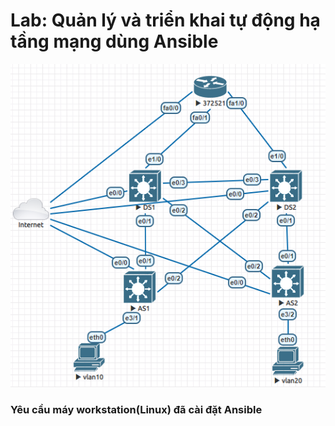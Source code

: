 # Lab: Quản lý và triển khai tự động hạ tầng mạng dùng Ansible
![](assets/README-a98569a9.png)

### Yêu cầu máy workstation(Linux) đã cài đặt Ansible
